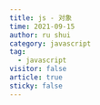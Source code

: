 ```yaml
---
title: js - 对象
time: 2021-09-15
author: ru shui
category: javascript
tag:
  - javascript
visitor: false
article: true
sticky: false
---
```

